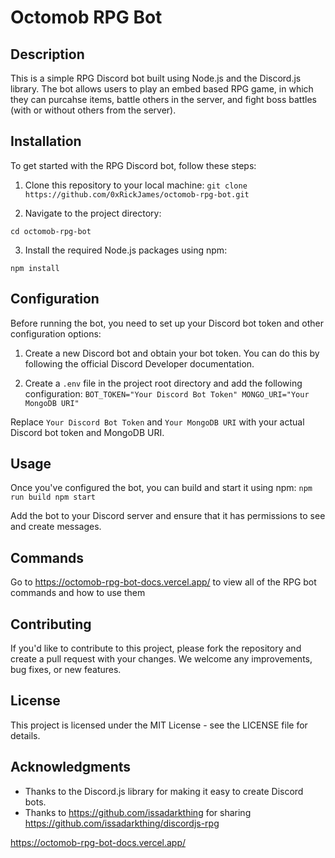 # Octomob RPG Bot

## Description

This is a simple RPG Discord bot built using Node.js and the Discord.js library. The bot allows users to play an embed based RPG game, in which they can purcahse items, battle others in the server, and fight boss battles (with or without others from the server).

## Installation

To get started with the RPG Discord bot, follow these steps:

1. Clone this repository to your local machine:
`git clone https://github.com/0xRickJames/octomob-rpg-bot.git`

2. Navigate to the project directory:

`cd octomob-rpg-bot`

3. Install the required Node.js packages using npm:

`npm install`

## Configuration

Before running the bot, you need to set up your Discord bot token and other configuration options:

1. Create a new Discord bot and obtain your bot token. You can do this by following the official Discord Developer documentation.

2. Create a `.env` file in the project root directory and add the following configuration:
`BOT_TOKEN="Your Discord Bot Token"
MONGO_URI="Your MongoDB URI"`

Replace `Your Discord Bot Token` and `Your MongoDB URI` with your actual Discord bot token and MongoDB URI.


## Usage

Once you've configured the bot, you can build and start it using npm:
`npm run build
npm start`

Add the bot to your Discord server and ensure that it has permissions to see and create messages.

## Commands

Go to https://octomob-rpg-bot-docs.vercel.app/ to view all of the RPG bot commands and how to use them

## Contributing

If you'd like to contribute to this project, please fork the repository and create a pull request with your changes. We welcome any improvements, bug fixes, or new features.

## License

This project is licensed under the MIT License - see the LICENSE file for details.

## Acknowledgments

- Thanks to the Discord.js library for making it easy to create Discord bots.
- Thanks to https://github.com/issadarkthing for sharing https://github.com/issadarkthing/discordjs-rpg















https://octomob-rpg-bot-docs.vercel.app/
